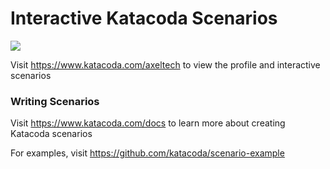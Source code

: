 # Interactive Katacoda Scenarios

[![](http://shields.katacoda.com/katacoda/axeltech/count.svg)](https://www.katacoda.com/axeltech "Get your profile on Katacoda.com")

Visit https://www.katacoda.com/axeltech to view the profile and interactive scenarios

### Writing Scenarios
Visit https://www.katacoda.com/docs to learn more about creating Katacoda scenarios

For examples, visit https://github.com/katacoda/scenario-example
